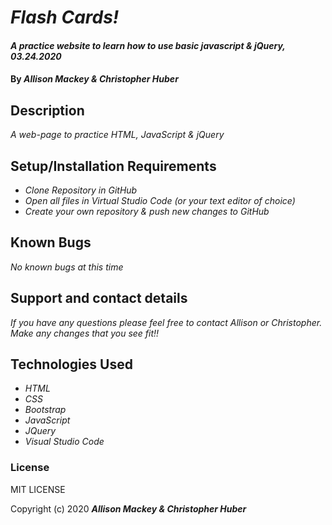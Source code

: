 # _Flash Cards!_ 

#### _A practice website to learn how to use basic javascript & jQuery, 03.24.2020_

#### By _**Allison Mackey & Christopher Huber**_

## Description

_A web-page to practice HTML, JavaScript & jQuery_

## Setup/Installation Requirements

* _Clone Repository in GitHub_
* _Open all files in Virtual Studio Code (or your text editor of choice)_
* _Create your own repository & push new changes to GitHub_

## Known Bugs

_No known bugs at this time_

## Support and contact details

_If you have any questions please feel free to contact Allison or Christopher. Make any changes that you see fit!!_

## Technologies Used

* _HTML_
* _CSS_
* _Bootstrap_
* _JavaScript_
* _JQuery_
* _Visual Studio Code_

### License

MIT LICENSE

Copyright (c) 2020 **_Allison Mackey & Christopher Huber_**
